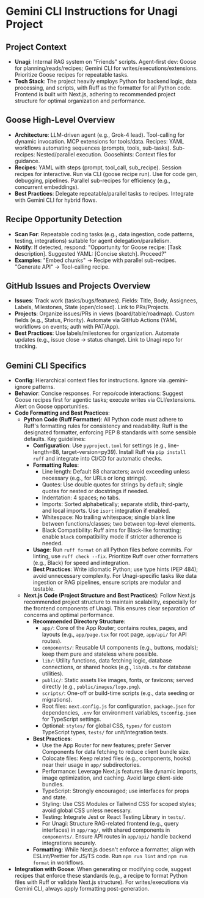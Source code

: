 # Gemini CLI Instructions for Unagi Project

## Project Context

- **Unagi**: Internal RAG system on "Friends" scripts. Agent-first dev: Goose for planning/reads/recipes; Gemini CLI for writes/executions/extensions. Prioritize Goose recipes for repeatable tasks.
- **Tech Stack**: The project heavily employs Python for backend logic, data processing, and scripts, with Ruff as the formatter for all Python code. Frontend is built with Next.js, adhering to recommended project structure for optimal organization and performance.

## Goose High-Level Overview

- **Architecture**: LLM-driven agent (e.g., Grok-4 lead). Tool-calling for dynamic invocation. MCP extensions for tools/data. Recipes: YAML workflows automating sequences (prompts, tools, sub-tasks). Sub-recipes: Nested/parallel execution. Goosehints: Context files for guidance.
- **Recipes**: YAML with steps (prompt, tool_call, sub_recipe). Session recipes for interactive. Run via CLI (goose recipe run). Use for code gen, debugging, pipelines. Parallel sub-recipes for efficiency (e.g., concurrent embeddings).
- **Best Practices**: Delegate repeatable/parallel tasks to recipes. Integrate with Gemini CLI for hybrid flows.

## Recipe Opportunity Detection

- **Scan For**: Repeatable coding tasks (e.g., data ingestion, code patterns, testing, integrations) suitable for agent delegation/parallelism.
- **Notify**: If detected, respond: "Opportunity for Goose recipe: [Task description]. Suggested YAML: [Concise sketch]. Proceed?"
- **Examples**: "Embed chunks" → Recipe with parallel sub-recipes. "Generate API" → Tool-calling recipe.

## GitHub Issues and Projects Overview

- **Issues**: Track work (tasks/bugs/features). Fields: Title, Body, Assignees, Labels, Milestones, State (open/closed). Link to PRs/Projects.
- **Projects**: Organize issues/PRs in views (board/table/roadmap). Custom fields (e.g., Status, Priority). Automate via GitHub Actions (YAML workflows on events; auth with PAT/App).
- **Best Practices**: Use labels/milestones for organization. Automate updates (e.g., issue close → status change). Link to Unagi repo for tracking.

## Gemini CLI Specifics

- **Config**: Hierarchical context files for instructions. Ignore via .gemini-ignore patterns.
- **Behavior**: Concise responses. For repo/code interactions: Suggest Goose recipes first for agentic tasks; execute writes via CLI/extensions. Alert on Goose opportunities.
- **Code Formatting and Best Practices**:
  - **Python Code (Ruff Formatter)**: All Python code must adhere to Ruff's formatting rules for consistency and readability. Ruff is the designated formatter, enforcing PEP 8 standards with some sensible defaults. Key guidelines:
    - **Configuration**: Use `pyproject.toml` for settings (e.g., line-length=88, target-version=py39). Install Ruff via `pip install ruff` and integrate into CI/CD for automatic checks.
    - **Formatting Rules**:
      - Line length: Default 88 characters; avoid exceeding unless necessary (e.g., for URLs or long strings).
      - Quotes: Use double quotes for strings by default; single quotes for nested or docstrings if needed.
      - Indentation: 4 spaces; no tabs.
      - Imports: Sorted alphabetically; separate stdlib, third-party, and local imports. Use `isort` integration if enabled.
      - Whitespace: No trailing whitespace; single blank line between functions/classes; two between top-level elements.
      - Black Compatibility: Ruff aims for Black-like formatting; enable `black` compatibility mode if stricter adherence is needed.
    - **Usage**: Run `ruff format` on all Python files before commits. For linting, use `ruff check --fix`. Prioritize Ruff over other formatters (e.g., Black) for speed and integration.
    - **Best Practices**: Write idiomatic Python; use type hints (PEP 484); avoid unnecessary complexity. For Unagi-specific tasks like data ingestion or RAG pipelines, ensure scripts are modular and testable.
  - **Next.js Code (Project Structure and Best Practices)**: Follow Next.js recommended project structure to maintain scalability, especially for the frontend components of Unagi. This ensures clear separation of concerns and optimal performance.
    - **Recommended Directory Structure**:
      - `app/`: Core of the App Router; contains routes, pages, and layouts (e.g., `app/page.tsx` for root page, `app/api/` for API routes).
      - `components/`: Reusable UI components (e.g., buttons, modals); keep them pure and stateless where possible.
      - `lib/`: Utility functions, data fetching logic, database connections, or shared hooks (e.g., `lib/db.ts` for database utilities).
      - `public/`: Static assets like images, fonts, or favicons; served directly (e.g., `public/images/logo.png`).
      - `scripts/`: One-off or build-time scripts (e.g., data seeding or migrations).
      - Root files: `next.config.js` for configuration, `package.json` for dependencies, `.env` for environment variables, `tsconfig.json` for TypeScript settings.
      - Optional: `styles/` for global CSS, `types/` for custom TypeScript types, `tests/` for unit/integration tests.
    - **Best Practices**:
      - Use the App Router for new features; prefer Server Components for data fetching to reduce client bundle size.
      - Colocate files: Keep related files (e.g., components, hooks) near their usage in `app/` subdirectories.
      - Performance: Leverage Next.js features like dynamic imports, image optimization, and caching. Avoid large client-side bundles.
      - TypeScript: Strongly encouraged; use interfaces for props and state.
      - Styling: Use CSS Modules or Tailwind CSS for scoped styles; avoid global CSS unless necessary.
      - Testing: Integrate Jest or React Testing Library in `tests/`.
      - For Unagi: Structure RAG-related frontend (e.g., query interfaces) in `app/rag/`, with shared components in `components/`. Ensure API routes in `app/api/` handle backend integrations securely.
    - **Formatting**: While Next.js doesn't enforce a formatter, align with ESLint/Prettier for JS/TS code. Run `npm run lint` and `npm run format` in workflows.
- **Integration with Goose**: When generating or modifying code, suggest recipes that enforce these standards (e.g., a recipe to format Python files with Ruff or validate Next.js structure). For writes/executions via Gemini CLI, always apply formatting post-generation.
